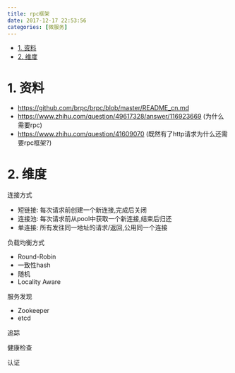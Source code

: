 ```yaml
---
title: rpc框架
date: 2017-12-17 22:53:56
categories: [微服务]
---
```


<!-- TOC -->

- [1. 资料](#1-资料)
- [2. 维度](#2-维度)

<!-- /TOC -->

<a id="markdown-1-资料" name="1-资料"></a>
# 1. 资料

* https://github.com/brpc/brpc/blob/master/README_cn.md
* https://www.zhihu.com/question/49617328/answer/116923669 (为什么需要rpc)
* https://www.zhihu.com/question/41609070 (既然有了http请求为什么还需要rpc框架?)


<a id="markdown-2-维度" name="2-维度"></a>
# 2. 维度

连接方式
* 短链接: 每次请求前创建一个新连接,完成后关闭
* 连接池: 每次请求前从pool中获取一个新连接,结束后归还
* 单连接: 所有发往同一地址的请求/返回,公用同一个连接

负载均衡方式
* Round-Robin
* 一致性hash
* 随机
* Locality Aware

服务发现
* Zookeeper
* etcd

追踪

健康检查

认证

